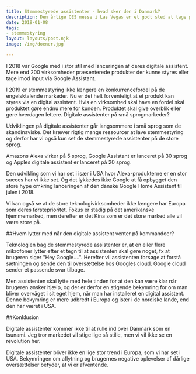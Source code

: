 ```yaml
---
title: Stemmestyrede assistenter - hvad sker der i Danmark?
description: Den årlige CES messe i Las Vegas er et godt sted at tage pulsen på nye teknologi tendenser. I 2016 var den store gimmick om produkterne virkede med Alexa, Amazons stemmestyrede assistent/højtaler.
date: 2019-01-08
tags:
- stemmestyring
layout: layouts/post.njk
image: /img/doener.jpg

---
```


I 2018 var Google med i stor stil med lanceringen af deres digitale assistent. Mere end 200 virksomheder præsenterede produkter der kunne styres eller tage imod input via Google Assistant.

I 2019 er stemmestyring ikke længere en konkurrencefordel på de engelsktalende markeder. Nu er det helt forventeligt at et produkt kan styres via en digital assistent. Hvis en virksomhed skal have en fordel skal produktet gøre endnu mere for kunden. Produktet skal give overblik eller gøre hverdagen lettere.
Digitale assistenter på små sprogmarkeder?

Udviklingen på digitale assistenter går langsommere i små sprog som de skandinaviske. Det kræver rigtig mange ressourcer at lave stemmestyring og derfor har vi også kun set de stemmestyrede assistenter på de store sprog.

Amazons Alexa virker på 5 sprog, Google Assistant er lanceret på 30 sprog og Apples digitale assistent er lanceret på 20 sprog.

Den udvikling som vi har set i især i USA hvor Alexa-produkterne er en stor succes har vi ikke set. Og det lykkedes ikke Google at få opbygget den store hype omkring lanceringen af den danske Google Home Assistent til julen i 2018.

Vi kan også se at de store teknologivirksomheder ikke længere har Europa som deres førsteprioritet. Fokus er stadig på det amerikanske hjemmemarked, men derefter er det Kina som er det store marked alle vil være store på.
 
##Hvem lytter med når den digitale assistent venter på kommandoer?

Teknologien bag de stemmestyrede assistenter er, at en eller flere mikrofoner lytter efter et tegn til at assistenten skal gøre noget, fx at brugeren siger "Hey Google....". Herefter vil assistenten forsøge at forstå sætningen og sende den til oversættelse hos Googles cloud. Google cloud sender et passende svar tilbage. 

Men assistenten skal lytte med hele tinden for at den kan være klar når brugeren ønsker hjælp, og der er derfor en stigende bekymring for om man bliver overvåget i sit eget hjem, når man har installeret en digital assistent. Denne bekymring er mere udbredt i Europa og især i de nordiske lande, end den har været i USA.
 
##Konklusion

Digitale assistenter kommer ikke til at rulle ind over Danmark som en tsunami. Jeg tror markedet vil stige lige så stille, men vi vil ikke se en revolution her.

Digitale assistenter bliver ikke en lige stor trend i Europa, som vi har set i USA. Bekymringen om aflytning og brugernes negative oplevelser af dårlige oversættelser betyder, at vi er afventende.